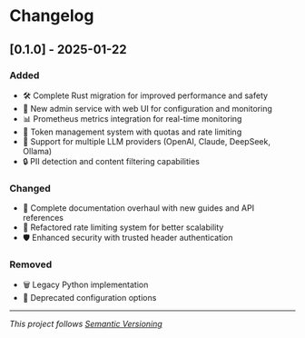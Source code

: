 # Changelog

## [0.1.0] - 2025-01-22

### Added
- 🛠️ Complete Rust migration for improved performance and safety
- 🚪 New admin service with web UI for configuration and monitoring
- 📊 Prometheus metrics integration for real-time monitoring
- 🔑 Token management system with quotas and rate limiting
- 🤖 Support for multiple LLM providers (OpenAI, Claude, DeepSeek, Ollama)
- 🔒 PII detection and content filtering capabilities

### Changed
- 📄 Complete documentation overhaul with new guides and API references
- 🔄 Refactored rate limiting system for better scalability
- 🛡️ Enhanced security with trusted header authentication

### Removed
- 🗑️ Legacy Python implementation
- 🚫 Deprecated configuration options

---

*This project follows [Semantic Versioning](https://semver.org/)*

